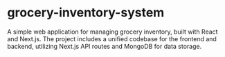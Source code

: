 # grocery-inventory-system
A simple web application for managing grocery inventory, built with React and Next.js. The project includes a unified codebase for the frontend and backend, utilizing Next.js API routes and MongoDB for data storage.
